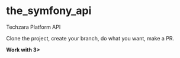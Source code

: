 # the_symfony_api

Techzara Platform API

Clone the project, create your branch, do what you want, make a PR.

**Work with 3>**
